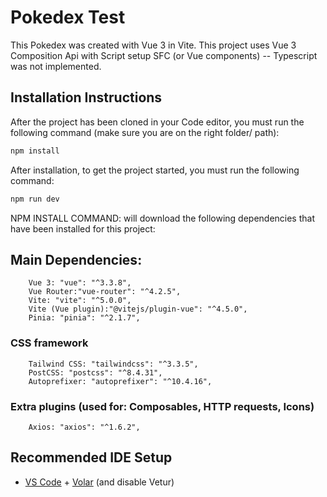 # Pokedex Test

This Pokedex was created with Vue 3 in Vite. This project uses Vue 3 Composition Api with Script setup SFC (or Vue components) -- Typescript was not implemented.

## Installation Instructions

After the project has been cloned in your Code editor, you must run the following command (make sure you are on the right folder/ path):

```bash
npm install
```

After installation, to get the project started, you must run the following command:

```bash
npm run dev
```

NPM INSTALL COMMAND: will download the following dependencies that have been installed for this project:

## Main Dependencies:

    	Vue 3: "vue": "^3.3.8",
    	Vue Router:"vue-router": "^4.2.5",
    	Vite: "vite": "^5.0.0",
    	Vite (Vue plugin):"@vitejs/plugin-vue": "^4.5.0",
    	Pinia: "pinia": "^2.1.7",

### CSS framework

    	Tailwind CSS: "tailwindcss": "^3.3.5",
    	PostCSS: "postcss": "^8.4.31",
    	Autoprefixer: "autoprefixer": "^10.4.16",

### Extra plugins (used for: Composables, HTTP requests, Icons)

    	Axios: "axios": "^1.6.2",

## Recommended IDE Setup

- [VS Code](https://code.visualstudio.com/) + [Volar](https://marketplace.visualstudio.com/items?itemName=Vue.volar) (and disable Vetur)
